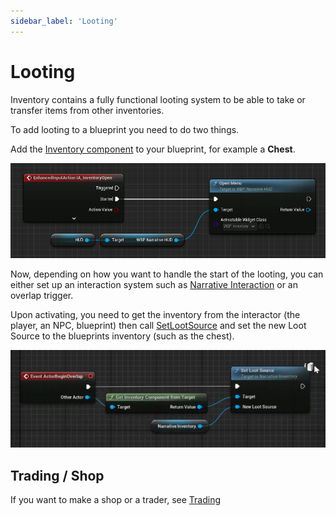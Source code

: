 ```yaml
---
sidebar_label: 'Looting'
---
```


# Looting

Inventory contains a fully functional looting system to be able to take or transfer items from other inventories.

To add looting to a blueprint you need to do two things.

Add the [Inventory component](./inventory-component) to your blueprint, for example a **Chest**.

![looting.png](/img/inventory/looting.png)

Now, depending on how you want to handle the start of the looting, you can either set up an interaction system such as [Narrative Interaction](../interaction) or an overlap trigger.

Upon activating, you need to get the inventory from the interactor (the player, an NPC, blueprint) then call [SetLootSource](./inventory-component/functions.md#set-loot-source) and set the new Loot Source to the blueprints inventory (such as the chest).

![looting-beginoverlap.png](/img/inventory/looting-beginoverlap.png)

## Trading / Shop

If you want to make a shop or a trader, see [Trading](./trading.md)